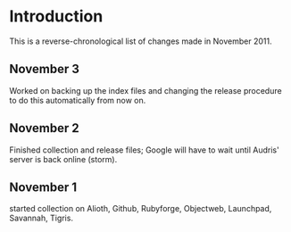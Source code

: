 # Introduction #

This is a reverse-chronological list of changes made in November 2011.

## November 3 ##
Worked on backing up the index files and changing the release procedure to do this automatically from now on.

## November 2 ##
Finished collection and release files; Google will have to wait until Audris' server is back online (storm).

## November 1 ##
started collection on Alioth, Github, Rubyforge, Objectweb, Launchpad, Savannah, Tigris.